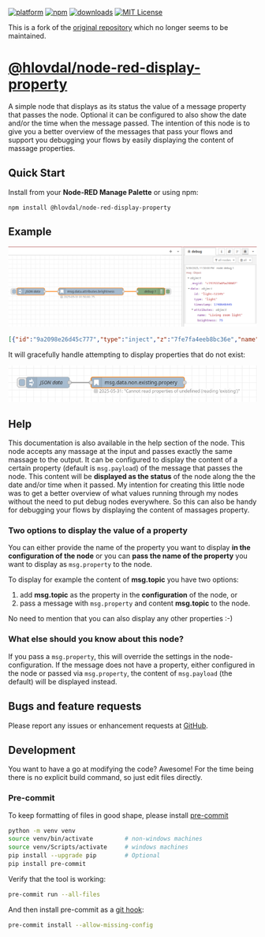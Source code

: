 
[![platform](https://img.shields.io/badge/platform-Node--RED-red)](https://nodered.org)
[![npm](https://img.shields.io/npm/v/@hlovdal/node-red-display-property.svg)](https://www.npmjs.com/package/@hlovdal/node-red-display-property)
[![downloads](https://img.shields.io/npm/dt/@hlovdal/node-red-display-property.svg)](https://www.npmjs.com/package/@hlovdal/node-red-display-property)
[![MIT License](https://img.shields.io/badge/license-MIT-blue.svg)](https://github.com/hlovdal/node-red-display-property/blob/main/LICENSE)

This is a fork of the
[original repository](https://github.com/PeterAustria/node-red-contrib-display-property)
which no longer seems to be maintained.

# [@hlovdal/node-red-display-property](https://flows.nodered.org/node/@hlovdal/node-red-display-property)

A simple node that displays as its status the value of a message property that passes the node.
Optional it can be configured to also show the date and/or the time when the message passed.
The intention of this node is to give you a better overview of the messages that pass your flows and support you debugging your flows by easily displaying the content of massage properties.

## Quick Start

Install from your <b>Node-RED Manage Palette</b> or using npm:

```shell
npm install @hlovdal/node-red-display-property
```

## Example

![Node-red example flow screenshot](https://github.com/hlovdal/node-red-display-property/blob/4a4e487997028c0d852c3ed32bb8afc4f4054679/doc/img/example1.png?raw=true)

```json
[{"id":"9a2098e26d45c777","type":"inject","z":"7fe7fa4eeb8bc36e","name":"JSON data","props":[{"p":"data","v":"{\"id\":\"light-12345\",\"type\":\"light\",\"timestamp\":1748648445,\"attributes\":{\"name\":\"Living room light\",\"brightness\":75}}","vt":"json"}],"repeat":"","crontab":"","once":false,"onceDelay":0.1,"topic":"","x":540,"y":500,"wires":[["3c18736cd0888ec6"]]},{"id":"3c18736cd0888ec6","type":"display property","z":"7fe7fa4eeb8bc36e","name":"msg.data.attributes.brightness","property":"msg.data.attributes.brightness","showDate":true,"showTime":true,"x":800,"y":500,"wires":[["22540bb1a20bde39"]]},{"id":"22540bb1a20bde39","type":"debug","z":"7fe7fa4eeb8bc36e","name":"debug 1","active":true,"tosidebar":true,"console":false,"tostatus":false,"complete":"true","targetType":"full","statusVal":"","statusType":"auto","x":1060,"y":500,"wires":[]}]
```

It will gracefully handle attempting to display properties that do not exist:

![Non-existing property example](https://github.com/hlovdal/node-red-display-property/blob/e5b0330fc3e6d43c0ed68745faa2a75420132d8f/doc/img/example2.png?raw=true)

## Help

This documentation is also available in the help section of the node.
This node accepts any massage at the input and passes exactly the same massage to the output.
It can be configured to display the content of a certain property (default is <code>msg.payload</code>) of the message that passes the node. This content will be <b>displayed as the status</b> of the node along the the date and/or time when it passed.
My intention for creating this little node was to get a better overview of what values running through my nodes without the need to put debug nodes everywhere. So this can also be handy for debugging your flows by displaying the content of massages property.

### Two options to display the value of a property

You can either provide the name of the property you want to display <b>in the configuration of the node</b> or you can <b>pass the name of the property</b> you want to display as <code>msg.property</code> to the node.

To display for example the content of <b>msg.topic</b> you have two options:

1. add <b>msg.topic</b> as the property in the <b>configuration</b> of the node, or
2. pass a message with <code>msg.property</code> and content <b>msg.topic</b> to the node.

No need to mention that you can also display any other properties :-)

### What else should you know about this node?

If you pass a <code>msg.property</code>, this will override the settings in the node-configuration.
If the message does not have a property, either configured in the node or passed via <code>msg.property</code>, the content of <code>msg.payload</code> (the default) will be displayed instead.

## Bugs and feature requests

Please report any issues or enhancement requests at
[GitHub](https://github.com/hlovdal/node-red-display-property/issues).

## Development

You want to have a go at modifying the code? Awesome! For the time being there
is no explicit build command, so just edit files directly.

### Pre-commit

To keep formatting of files in good shape, please install [pre-commit](https://pre-commit.com/)

```bash
python -m venv venv
source venv/bin/activate         # non-windows machines
source venv/Scripts/activate     # windows machines
pip install --upgrade pip        # Optional
pip install pre-commit
```

Verify that the tool is working:

```bash
pre-commit run --all-files
```

And then install pre-commit as a
[git hook](https://git-scm.com/book/en/v2/Customizing-Git-Git-Hooks):

```bash
pre-commit install --allow-missing-config
```
